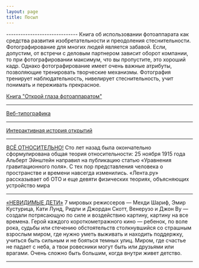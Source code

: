 ```yaml
---
layout: page
title: Посыл
---
```

<article>
------------------------------
Книга об использовании фотоаппарата как средства развития изобретательности и преодоления стеснительности.
Фотографирование для многих людей является забавой. Если, допустим, от встречи с деловым партнером зависит оборот компании, то при фотографировании максимум, что вы пропустите, это хороший кадр. Однако фотографирование имеет очень важные атрибуты, позволяющие тренировать творческие механизмы. Фотография тренирует наблюдательность, нивелирует стеснительность, учит понимать и переживать прекрасное.

[Книга "Открой глаза фотоаппаратом"](http://magicspeedreading.com/prg/photo.zip)

------------------------------
[Веб-типографика](http://html5book.ru/web-topography/)

------------------------------
[Интерактивная история открытий](http://3m.lenta.ru/)

-------------------------------
[ВСЁ ОТНОСИТЕЛЬНО!](http://emc.lenta.ru/)
Сто лет назад была окончательно сформулирована общая теория относительности: 25 ноября 1915 года Альберт Эйнштейн направил на публикацию статью «Уравнения гравитационного поля». С тех пор представления человека о пространстве и времени навсегда изменились. «Лента.ру» рассказывает об ОТО и еще девяти физических теориях, объясняющих устройство мира

-------------------
[«НЕВИДИМЫЕ ДЕТИ»](http://www.hdkinomax.com/news/2013-09-04-2397)
7 мировых режиссеров — Мехди Шариф, Эмир Кустурица, Кати Лунд, Ридли и Джордан Скотт, Венерузо и Джон Ву — создали потрясающую по силе и воздействию картину, картину на все времена. Герой каждого короткометражного кино — ребенок, по воле рока, судьбы или стечению обстоятельств столкнувшийся со страшным взрослым миром, где нужно уметь выживать и находить поддержку, учиться быть сильным и не бояться темных улиц. Миром, где счастье не падает с неба, а твои ровесники могут быть или друзьями или врагами. Очень сложно быть большим, когда внутри живет детство.  

-------------------  
</article>